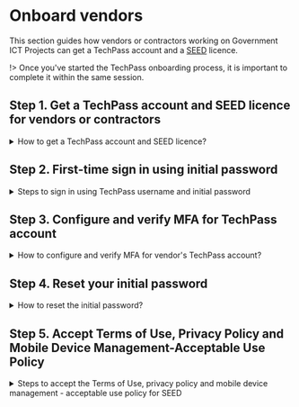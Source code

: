 # Onboard vendors
This section guides how vendors or contractors working on Government ICT Projects can get a TechPass account and a [SEED](https://docs.developer.tech.gov.sg/docs/security-suite-for-engineering-endpoint-devices/#/) licence.

!> Once you've started the TechPass onboarding process, it is important to complete it within the same session.

## Step 1. Get a TechPass account and SEED licence for vendors or contractors

<details> <summary> How to get a TechPass account and SEED licence?</summary>

 <div class="warn">
 <ul>
 <li>SEED licence is applicable only for <b>non-GSIB device</b>.</li>
 <li> If you already have an active TechPass account and need a SEED licence, contact your project manager or reporting officer.</li>
 <li>If you are a public officer, refer to <a href="https://docs.developer.tech.gov.sg/docs/techpass-user-guide/#/onboard-public-officers-using-non-se-machines">Onboarding Public Officers to TechPass</a>.</li>
 </ul>
 </div>
 <ul>
  <li>If you are a vendor or contractor who has to access SGTS services and does not have an active TechPass account and a SEED licence, request for them from your project manager or reporting officer.</li>
  <li>Provide the required details such as your official email address, handphone number, project name and device details for SEED licence in this request. In turn, your project manager or reporting officer will work with the engaging government agency to assign a TechPass account and SEED licence.</li>
  <li> When a TechPass account is created, you will be notified about it in an email. This notification will have a unique TechPass username and an initial password will be texted to your handphone.</li>
  <li>Similarly, you will receive an email when a SEED licence is assigned for you.</li>
 </ul>

</details>

## Step 2. First-time sign in using initial password

<details> <summary>Steps to sign in using TechPass username and initial password</summary>

  1. Go to the web address(url) provided by your project manager or reporting officer to sign in to SGTS service using your TechPass account.

  ?> SGTS product team will provide the sign in web address to your project manager or reporting officer.

  2. Enter your TechPass username and click **Next**.
    <kbd>![vendor-sign-in-1](assets/support/Vendor_email.png)</kbd>
  3. Enter the initial password and click **Sign in**.
    <kbd>![vendor-initial-pwd](assets/support/vendor-initial-password.png)</kbd>

  You will now be directed to configure MFA for your TechPass account.
</details>

## Step 3. Configure and verify MFA for TechPass account

<details> <summary> How to configure and verify MFA for vendor's TechPass account?</summary>

  1. Install an authenticator on your mobile device. If you do not have Microsoft Authenticator app(recommended) on your mobile phone, download and install it on your [Microsoft phone](https://www.microsoft.com/en-sg/store/apps/windows-phone), [Android](https://play.google.com/store/apps?hl=en&amp;gl=US) or [iOS phone](https://www.apple.com/app-store/) and complete the wizard.

    <kbd>![vendor-mfa-1](assets/support/vendor-mfa-1.png)</kbd>

  ?> You may install any authenticator. However, as we recommend Microsoft authenticator, this document will guide you to configure TechPass MFA using that.

  2. In your mobile device, open Microsoft **Authenticator** and tap **+ Add account** > **Work or School account**.
  3. Tap **Scan a QR code**.
  4. Go back to your computer and click **Next**.
  <kbd>![vendor-mfa-2](assets/support/vendor-mfa-2.png)</kbd>
  5. Scan the QR code displayed on your computer screen and click **Next**. Your TechPass account gets activated and linked to the authenticator app.
    <kbd>![vendor-scan-qr-code](assets/support/vendor-mfa-3.png)</kbd>
    To confirm if this verification process was set up correctly, the Authenticator sends a notification to your mobile device.

      <kbd>![vendor-confirms-mfa](assets/support/vendor-mfa-4.png)</kbd>

  6. Tap **APPROVE** on your mobile device and on your computer, you will see that you have approved your sign-in.

      <kbd>![vendor-confirmed-mfa](assets/support/vendor-mfa-5.png)</kbd>

  7. On your computer, click **Next**.
  8. Choose the country code and enter your handphone number.
      <kbd>![vendor-mfa-6](assets/support/vendor-mfa-6-new.png)</kbd>
  9. You will receive a six-digit code on this phone number. Enter the six-digit code and click **Next**.

      <kbd>![vendor-mfa-7](assets/support/vendor-mfa-7.png)</kbd>

  10. Click **Next**.

      <kbd>![vendor-mfa-8](assets/support/vendor-mfa-8.png)</kbd>
  11. When you see a success message, click **Done**.
      <kbd>![vendor-mfa-9](assets/support/vendor-mfa-9.png)</kbd>

      Now you will be prompted to reset your initial password.
</details>

## Step 4. Reset your initial password

<details> <summary> How to reset the initial password?</summary>

  1. Enter your **initial password**, **new password** and retype the new password to confirm.  

  2. Click **Sign in** to proceed with Terms of Use.

  <kbd>![vendor-mfa-9](assets/support/vendor-update-initial-password.png)</kbd>
</details>

## Step 5. Accept Terms of Use, Privacy Policy and Mobile Device Management-Acceptable Use Policy

<details><summary> Steps to accept the Terms of Use, privacy policy and mobile device management - acceptable use policy for SEED</summary>

  1. Click the arrow to view the **TechPass Terms of Use**.

  <kbd>![techpass-terms-of-use](assets/images/onboarding/po-non-se/techpass-terms-of-use.png)</kbd>

  2. Read the TechPass **Terms of Use** and click **Accept**.

  <kbd>![accept-terms-of-use](assets/images/onboarding/po-non-se/accept-terms-of-use.png)</kbd>

  3. Click the arrow to view the **TechPass Privacy Policy**.

  <kbd>![techpass-view-privacy-policy](assets/images/onboarding/po-non-se/techpass-view-privacy-policy.png)</kbd>

  4. Read the TechPass **Privacy Policy** and click **Accept**.

  <kbd>![accept-techpass-privacy-policy](assets/images/onboarding/po-non-se/accept-techpass-privacy-policy.png)</kbd>

  If SEED licence is assigned, you will be prompted to accept the TechPass Mobile Device Management(MDM) - Acceptable Use Policy(AUP).

  5. Click the arrow to view the **TechPass MDM AUP Policy**.

  <kbd>![mdm-acceptable-use-policy](assets/images/onboarding/po-non-se/mdm-aup-1.png)</kbd>

  6. Read the policy details and click **Accept**.

  <kbd>![mdm-acceptable-use-policy](assets/images/onboarding/po-non-se/accept-mdm-aup.png)</kbd>

  You have now successfully onboarded TechPass. You may now proceed to onboard your non-GSIB device to SEED.

  ?> Refer to [Prerequisites for onboarding your device to SEED](https://docs.developer.tech.gov.sg/docs/security-suite-for-engineering-endpoint-devices/#/prerequisites-for-onboarding) before proceeding to onboard your non-GSIB device to SEED.

</details>
